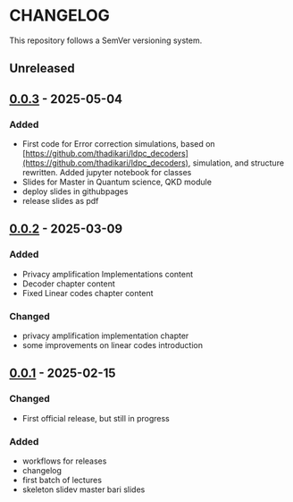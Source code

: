# CHANGELOG

This repository follows a SemVer versioning system.

## Unreleased

## [0.0.3](https://github.com/marcocofano/qkd_reconciliation_lectures/releases/tag/0.0.3) - 2025-05-04


### Added

- First code for Error correction simulations, based on
  [https://github.com/thadikari/ldpc_decoders](https://github.com/thadikari/ldpc_decoders), simulation, and structure
  rewritten. Added jupyter notebook for classes
- Slides for Master in Quantum science, QKD module
- deploy slides in githubpages 
- release slides as pdf

## [0.0.2](https://github.com/marcocofano/qkd_reconciliation_lectures/releases/tag/0.0.2) - 2025-03-09

### Added

- Privacy amplification Implementations content
- Decoder chapter content
- Fixed Linear codes chapter content

### Changed

- privacy amplification implementation chapter
- some improvements on linear codes introduction

## [0.0.1](https://github.com/marcocofano/qkd_reconciliation_lectures/releases/tag/0.0.1) - 2025-02-15

### Changed

- First official release, but still in progress

### Added

- workflows for releases
- changelog
- first batch of lectures
- skeleton slidev master bari slides
